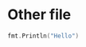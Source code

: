 # Other file

[mdrun]: # (write src/hello.go)
```go title="hello.go"
fmt.Println("Hello")
```

[mdrun]: # (exec ignite chain serve)
